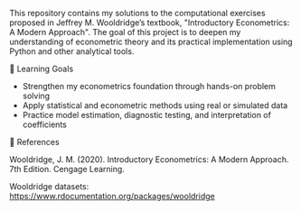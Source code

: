 This repository contains my solutions to the computational exercises proposed in Jeffrey M. Wooldridge’s textbook, "Introductory Econometrics: A Modern Approach".
The goal of this project is to deepen my understanding of econometric theory and its practical implementation using Python and other analytical tools.

🧠 Learning Goals

- Strengthen my econometrics foundation through hands-on problem solving
- Apply statistical and econometric methods using real or simulated data
- Practice model estimation, diagnostic testing, and interpretation of coefficients

🧾 References

Wooldridge, J. M. (2020). Introductory Econometrics: A Modern Approach. 7th Edition. Cengage Learning.

Wooldridge datasets: https://www.rdocumentation.org/packages/wooldridge
